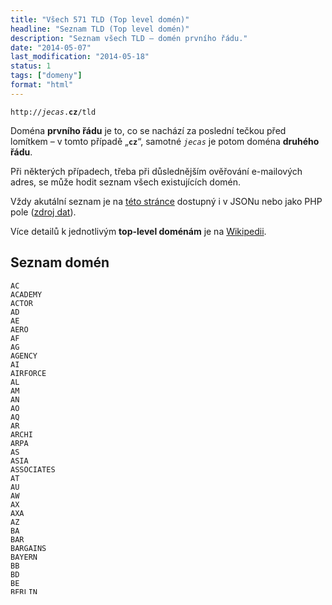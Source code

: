 ```yaml
---
title: "Všech 571 TLD (Top level domén)"
headline: "Seznam TLD (Top level domén)"
description: "Seznam všech TLD – domén prvního řádu."
date: "2014-05-07"
last_modification: "2014-05-18"
status: 1
tags: ["domeny"]
format: "html"
---
```


<pre><code>http://<i>jecas</i>.<b>cz</b>/tld</code></pre>

<p>Doména <b>prvního řádu</b> je to, co se nachází za poslední tečkou před lomítkem – v tomto případě „<code><b>cz</b></code>“, samotné <code><i>jecas</i></code> je potom doména <b>druhého řádu</b>.</p>

<p>Při některých případech, třeba při důslednějším ověřování e-mailových adres, se může hodit seznam všech existujících domén.</p>

<p>Vždy akutální seznam je na <a href="/tld-list">této stránce</a> dostupný i v JSONu nebo jako PHP pole (<a href="http://data.iana.org/TLD/tlds-alpha-by-domain.txt">zdroj dat</a>).</p>

<p>Více detailů k jednotlivým <b>top-level doménám</b> je na <a href="http://en.wikipedia.org/wiki/List_of_Internet_top-level_domains">Wikipedii</a>.</p>

<h2 id="seznam">Seznam domén</h2>

<pre style="max-height: 500px; overflow: auto" id="seznam-domen"><code>AC
ACADEMY
ACTOR
AD
AE
AERO
AF
AG
AGENCY
AI
AIRFORCE
AL
AM
AN
AO
AQ
AR
ARCHI
ARPA
AS
ASIA
ASSOCIATES
AT
AU
AW
AX
AXA
AZ
BA
BAR
BARGAINS
BAYERN
BB
BD
BE
BERLIN
BEST
BF
BG
BH
BI
BID
BIKE
BIZ
BJ
BLACK
BLACKFRIDAY
BLUE
BM
BN
BO
BOUTIQUE
BR
BS
BT
BUILD
BUILDERS
BUZZ
BV
BW
BY
BZ
CA
CAB
CAMERA
CAMP
CAPITAL
CARDS
CARE
CAREER
CAREERS
CASH
CAT
CATERING
CC
CD
CENTER
CEO
CF
CG
CH
CHEAP
CHRISTMAS
CI
CITIC
CK
CL
CLEANING
CLINIC
CLOTHING
CLUB
CM
CN
CO
CODES
COFFEE
COLLEGE
COLOGNE
COM
COMMUNITY
COMPANY
COMPUTER
CONDOS
CONSTRUCTION
CONSULTING
CONTRACTORS
COOKING
COOL
COOP
COUNTRY
CR
CREDITCARD
CRUISES
CU
CV
CW
CX
CY
CZ
DANCE
DATING
DE
DEMOCRAT
DENTAL
DESI
DIAMONDS
DIRECTORY
DISCOUNT
DJ
DK
DM
DNP
DO
DOMAINS
DZ
EC
EDU
EDUCATION
EE
EG
EMAIL
ENGINEERING
ENTERPRISES
EQUIPMENT
ER
ES
ESTATE
ET
EU
EUS
EVENTS
EXCHANGE
EXPERT
EXPOSED
FAIL
FARM
FEEDBACK
FI
FINANCE
FINANCIAL
FISH
FISHING
FITNESS
FJ
FK
FLIGHTS
FLORIST
FM
FO
FOO
FOUNDATION
FR
FROGANS
FUND
FURNITURE
FUTBOL
GA
GAL
GALLERY
GB
GD
GE
GF
GG
GH
GI
GIFT
GL
GLASS
GLOBO
GM
GMO
GN
GOP
GOV
GP
GQ
GR
GRAPHICS
GRATIS
GRIPE
GS
GT
GU
GUITARS
GURU
GW
GY
HAUS
HK
HM
HN
HOLDINGS
HOLIDAY
HORSE
HOUSE
HR
HT
HU
ID
IE
IL
IM
IMMOBILIEN
IN
INDUSTRIES
INFO
INK
INSTITUTE
INSURE
INT
INTERNATIONAL
INVESTMENTS
IO
IQ
IR
IS
IT
JE
JETZT
JM
JO
JOBS
JP
KAUFEN
KE
KG
KH
KI
KIM
KITCHEN
KIWI
KM
KN
KOELN
KP
KR
KRED
KW
KY
KZ
LA
LAND
LB
LC
LEASE
LI
LIGHTING
LIMITED
LIMO
LINK
LK
LONDON
LR
LS
LT
LU
LUXURY
LV
LY
MA
MAISON
MANAGEMENT
MANGO
MARKETING
MC
MD
ME
MEDIA
MEET
MENU
MG
MH
MIAMI
MIL
MK
ML
MM
MN
MO
MOBI
MODA
MOE
MONASH
MOSCOW
MP
MQ
MR
MS
MT
MU
MUSEUM
MV
MW
MX
MY
MZ
NA
NAGOYA
NAME
NC
NE
NET
NEUSTAR
NF
NG
NI
NINJA
NL
NO
NP
NR
NU
NYC
NZ
OKINAWA
OM
ONL
ORG
PA
PARIS
PARTNERS
PARTS
PE
PF
PG
PH
PHOTO
PHOTOGRAPHY
PHOTOS
PICS
PICTURES
PINK
PK
PL
PLUMBING
PM
PN
POST
PR
PRO
PRODUCTIONS
PROPERTIES
PS
PT
PUB
PW
PY
QA
QPON
QUEBEC
RE
RECIPES
RED
REISEN
REN
RENTALS
REPAIR
REPORT
REST
REVIEWS
RICH
RO
ROCKS
RODEO
RS
RU
RUHR
RW
RYUKYU
SA
SAARLAND
SB
SC
SCHULE
SD
SE
SERVICES
SEXY
SG
SH
SHIKSHA
SHOES
SI
SINGLES
SJ
SK
SL
SM
SN
SO
SOCIAL
SOHU
SOLAR
SOLUTIONS
SOY
SR
ST
SU
SUPPLIES
SUPPLY
SUPPORT
SURGERY
SV
SX
SY
SYSTEMS
SZ
TATTOO
TAX
TC
TD
TECHNOLOGY
TEL
TF
TG
TH
TIENDA
TIPS
TJ
TK
TL
TM
TN
TO
TODAY
TOKYO
TOOLS
TOWN
TOYS
TP
TR
TRADE
TRAINING
TRAVEL
TT
TV
TW
TZ
UA
UG
UK
UNIVERSITY
UNO
US
UY
UZ
VA
VACATIONS
VC
VE
VEGAS
VENTURES
VG
VI
VIAJES
VILLAS
VISION
VN
VODKA
VOTE
VOTING
VOTO
VOYAGE
VU
WANG
WATCH
WEBCAM
WED
WF
WIEN
WIKI
WORKS
WS
WTC
WTF
XN--3BST00M
XN--3DS443G
XN--3E0B707E
XN--45BRJ9C
XN--55QW42G
XN--55QX5D
XN--6FRZ82G
XN--6QQ986B3XL
XN--80ADXHKS
XN--80AO21A
XN--80ASEHDB
XN--80ASWG
XN--90A3AC
XN--C1AVG
XN--CG4BKI
XN--CLCHC0EA0B2G2A9GCD
XN--CZRU2D
XN--D1ACJ3B
XN--FIQ228C5HS
XN--FIQ64B
XN--FIQS8S
XN--FIQZ9S
XN--FPCRJ9C3D
XN--FZC2C9E2C
XN--GECRJ9C
XN--H2BRJ9C
XN--I1B6B1A6A2E
XN--IO0A7I
XN--J1AMH
XN--J6W193G
XN--KPRW13D
XN--KPRY57D
XN--L1ACC
XN--LGBBAT1AD8J
XN--MGB9AWBF
XN--MGBA3A4F16A
XN--MGBAAM7A8H
XN--MGBAB2BD
XN--MGBAYH7GPA
XN--MGBBH1A71E
XN--MGBC0A9AZCG
XN--MGBERP4A5D4AR
XN--MGBX4CD0AB
XN--NGBC5AZD
XN--NQV7F
XN--NQV7FS00EMA
XN--O3CW4H
XN--OGBPF8FL
XN--P1AI
XN--PGBS0DH
XN--Q9JYB4C
XN--RHQV96G
XN--S9BRJ9C
XN--SES554G
XN--UNUP4Y
XN--WGBH1C
XN--WGBL6A
XN--XKC2AL3HYE2A
XN--XKC2DL3A5EE0H
XN--YFRO4I67O
XN--YGBI2AMMX
XN--ZFR164B
XXX
XYZ
YE
YOKOHAMA
YT
ZA
ZM
ZONE
ZW
</code></pre>